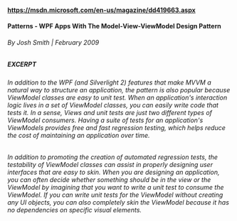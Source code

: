 #### https://msdn.microsoft.com/en-us/magazine/dd419663.aspx
#### Patterns - WPF Apps With The Model-View-ViewModel Design Pattern
###### By Josh Smith | February 2009

##### EXCERPT
###### In addition to the WPF (and Silverlight 2) features that make MVVM a natural way to structure an application, the pattern is also popular because ViewModel classes are easy to unit test. When an application's interaction logic lives in a set of ViewModel classes, you can easily write code that tests it. In a sense, Views and unit tests are just two different types of ViewModel consumers. Having a suite of tests for an application's ViewModels provides free and fast regression testing, which helps reduce the cost of maintaining an application over time.

###### In addition to promoting the creation of automated regression tests, the testability of ViewModel classes can assist in properly designing user interfaces that are easy to skin. When you are designing an application, you can often decide whether something should be in the view or the ViewModel by imagining that you want to write a unit test to consume the ViewModel. If you can write unit tests for the ViewModel without creating any UI objects, you can also completely skin the ViewModel because it has no dependencies on specific visual elements.
